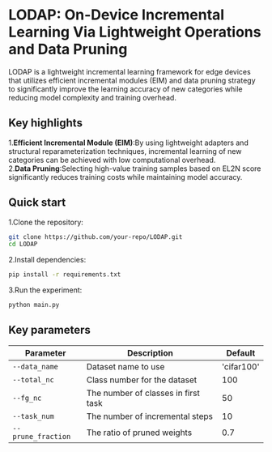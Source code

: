 # LODAP: On-Device Incremental Learning Via Lightweight Operations and Data Pruning
LODAP is a lightweight incremental learning framework for edge devices that utilizes efficient incremental modules (EIM) and data pruning strategy to significantly improve the learning accuracy of new categories while reducing model complexity and training overhead.
## Key highlights
1.**​Efficient Incremental Module (EIM)​**​:By using lightweight adapters and structural reparameterization techniques, incremental learning of new categories can be achieved with low computational overhead.\
2.​**​Data Pruning​**:Selecting high-value training samples based on EL2N score significantly reduces training costs while maintaining model accuracy.
## Quick start
1.Clone the repository:
```bash
git clone https://github.com/your-repo/LODAP.git
cd LODAP
```
2.Install dependencies:
```bash
pip install -r requirements.txt
```
3.Run the experiment:
```bash
python main.py
```
## Key parameters

| Parameter          | Description                           | Default         |
|--------------------|---------------------------------------|-----------------|
| `--data_name`      | Dataset name to use                   | 'cifar100'      |
| `--total_nc`       | Class number for the dataset          | 100             |
| `--fg_nc`          | The number of classes in first task   | 50              |
| `--task_num`       | The number of incremental steps       | 10              |
| `--prune_fraction` | The ratio of pruned weights           | 0.7             |





